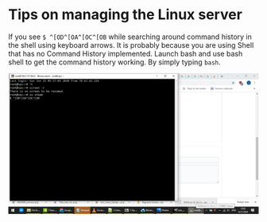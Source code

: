 # Tips on managing the Linux server
If you see `$ ^[OD^[OA^[OC^[OB` while searching around command history in the shell using keyboard arrows.
It is probably because you are using Shell that has no Command History implemented.
Launch bash and use bash shell to get the command history working. By simply typing `bash`.


![An example of the command history problem while connecting with ssh](image.png)
